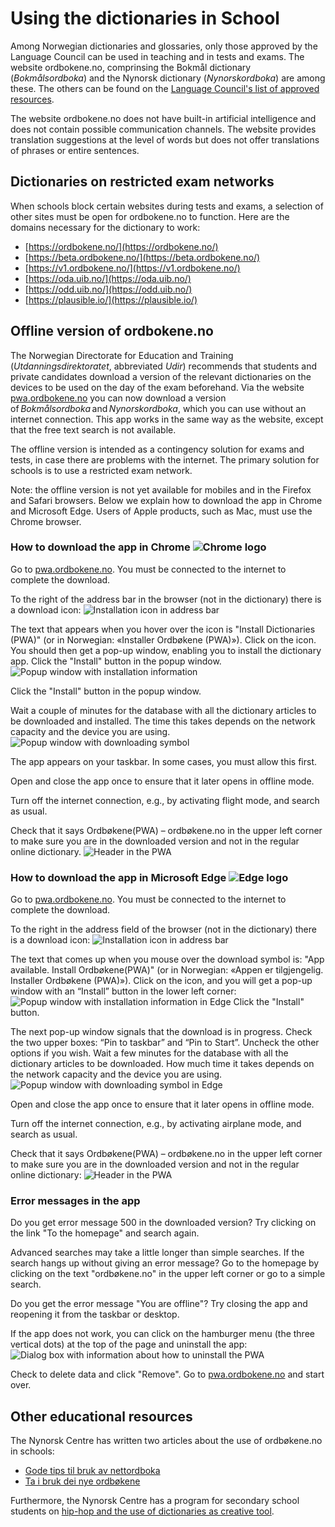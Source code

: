 # Using the dictionaries in School
Among Norwegian dictionaries and glossaries, only those approved by the Language Council can be used in teaching and in tests and exams. The website ordbokene.no, comprinsing the Bokmål dictionary (_Bokmålsordboka_) and the Nynorsk dictionary (_Nynorskordboka_) are among these. The others can be found on the [Language Council's list of approved resources](https://www.sprakradet.no/sprakhjelp/Skriverad/Ordlister/Ordlister-til-skulebruk/).

The website ordbokene.no does not have built-in artificial intelligence and does not contain possible communication channels. The website provides translation suggestions at the level of words but does not offer translations of phrases or entire sentences.   

## Dictionaries on restricted exam networks
When schools block certain websites during tests and exams, a selection of other sites must be open for ordbokene.no to function. Here are the domains necessary for the dictionary to work: 

*   [https://ordbokene.no/](https://ordbokene.no/)
*   [https://beta.ordbokene.no/](https://beta.ordbokene.no/)
*   [https://v1.ordbokene.no/](https://v1.ordbokene.no/)
*   [https://oda.uib.no/](https://oda.uib.no/)
*   [https://odd.uib.no/](https://odd.uib.no/)
*   [https://plausible.io/](https://plausible.io/)

## Offline version of ordbokene.no 
The Norwegian Directorate for Education and Training (_Utdanningsdirektoratet_, abbreviated _Udir_) recommends that students and private candidates download a version of the relevant dictionaries on the devices to be used on the day of the exam beforehand. Via the website [pwa.ordbokene.no](pwa.ordbokene.no) you can now download a version of _Bokmålsordboka_ and _Nynorskordboka_, which you can use without an internet connection. This app works in the same way as the website, except that the free text search is not available.  

The offline version is intended as a contingency solution for exams and tests, in case there are problems with the internet. The primary solution for schools is to use a restricted exam network.  

Note: the offline version is not yet available for mobiles and in the Firefox and Safari browsers. Below we explain how to download the app in Chrome and Microsoft Edge. Users of Apple products, such as Mac, must use the Chrome browser. 

### How to download the app in Chrome ![Chrome logo](/content-images/logos_chrome.svg)
Go to [pwa.ordbokene.no](pwa.ordbokene.no). You must be connected to the internet to complete the download.  

To the right of the address bar in the browser (not in the dictionary) there is a download icon: 
![Installation icon in address bar](/content-images/Picture1.png)

The text that appears when you hover over the icon is "Install Dictionaries (PWA)" (or in Norwegian: «Installer Ordbøkene (PWA)»). Click on the icon. You should then get a pop-up window, enabling you to install the dictionary app. Click the "Install" button in the popup window.
![Popup window with installation information](/content-images/Install_eng.png)

Click the "Install" button in the popup window.

Wait a couple of minutes for the database with all the dictionary articles to be downloaded and installed. The time this takes depends on the network capacity and the device you are using. 
![Popup window with downloading symbol](/content-images/Downloading_symbol_eng.png)

The app appears on your taskbar. In some cases, you must allow this first.

Open and close the app once to ensure that it later opens in offline mode.

Turn off the internet connection, e.g., by activating flight mode, and search as usual.

Check that it says Ordbøkene(PWA) – ordbøkene.no in the upper left corner to make sure you are in the downloaded version and not in the regular online dictionary.
![Header in the PWA](/content-images/Header_PWA.png)

### How to download the app in Microsoft Edge ![Edge logo](/content-images/logos_microsoft-edge.svg)
Go to [pwa.ordbokene.no](pwa.ordbokene.no). You must be connected to the internet to complete the download.

To the right in the address field of the browser (not in the dictionary) there is a download icon:
![Installation icon in address bar](/content-images/Icon_in_adress_bar_Edge_eng.png)

The text that comes up when you mouse over the download symbol is: "App available. Install Ordbøkene(PWA)" (or in Norwegian: «Appen er tilgjengelig. Installer Ordbøkene (PWA)»). Click on the icon, and you will get a pop-up window with an “Install” button in the lower left corner:
![Popup window with installation information in Edge](/content-images/Install_Edge_eng.png)
Click the "Install" button.

The next pop-up window signals that the download is in progress. Check the two upper boxes: “Pin to taskbar” and “Pin to Start”. Uncheck the other options if you wish. Wait a few minutes for the database with all the dictionary articles to be downloaded. How much time it takes depends on the network capacity and the device you are using.
![Popup window with downloading symbol in Edge](/content-images/Downloading_symbol_Edge_eng.png)

Open and close the app once to ensure that it later opens in offline mode.

Turn off the internet connection, e.g., by activating airplane mode, and search as usual.

Check that it says Ordbøkene(PWA) – ordbøkene.no in the upper left corner to make sure you are in the downloaded version and not in the regular online dictionary:
![Header in the PWA](/content-images/Header_PWA.png)

### Error messages in the app
Do you get error message 500 in the downloaded version? Try clicking on the link "To the homepage" and search again.

Advanced searches may take a little longer than simple searches. If the search hangs up without giving an error message? Go to the homepage by clicking on the text "ordbøkene.no" in the upper left corner or go to a simple search.

Do you get the error message "You are offline"? Try closing the app and reopening it from the taskbar or desktop.

If the app does not work, you can click on the hamburger menu (the three vertical dots) at the top of the page and uninstall the app:
![Dialog box with information about how to uninstall the PWA](/content-images/uninstall-pwa.png)

Check to delete data and click "Remove". Go to [pwa.ordbokene.no](pwa.ordbokene.no) and start over.


## Other educational resources
The Nynorsk Centre has written two articles about the use of ordbøkene.no in schools:
*   [Gode tips til bruk av nettordboka](https://nynorsksenteret.no/vidaregaande/grammatikk/gode-tips-til-bruk-av-nettordboka)
*   [Ta i bruk dei nye ordbøkene](https://nynorsksenteret.no/blogg/ta-i-bruk-dei-nye-ordbokene)

Furthermore, the Nynorsk Centre has a program for secondary school students on [hip-hop and the use of dictionaries as creative tool](https://nynorsksenteret.no/ungdomsskule/skriving/kreativ-skriving/hiphop-ordboka-som-kreativt-verktoy).
